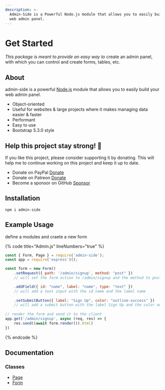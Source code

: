 ```yaml
---
description: >-
  Admin-Side is a Powerful Node.js module that allows you to easily build your
  web admin panel.
---
```


# Get Started

_This package is meant to provide an easy way to_ create an admin panel, with which you can control and create forms, tables, etc.

## About

admin-side is a powerful [Node.js](https://nodejs.org/) module that allows you to easily build your web admin panel.

* Object-oriented
* Useful for websites & large projects where it makes managing data easier & faster
* Performant
* Easy to use
* Bootstrap 5.3.0 style

## Help this project stay strong! 💪

If you like this project, please consider supporting it by donating. This will help me to continue working on this project and keep it up to date.

* Donate on PayPal [Donate](https://www.paypal.me/abd0009)
* Donate on Patreon [Donate](https://www.patreon.com/abdo9)
* Become a sponsor on GitHub [Sponsor](https://github.com/sponsors/abdooo9)

## Installation

```shell-session
npm i admin-side
```

## Example Usage

define a modules and craete a new form

{% code title="Admin.js" lineNumbers="true" %}
```javascript
const { Form, Page } = require('admin-side');
const app = require('express')();

const form = new Form()
    .setRequest({ path: '/admin/signup', method: "post" })
    // will set the form action to /admin/signup and the method to post

    .addField({ id: "name", label: "name", type: "text" })
    // will add a text input with the id name and the label name
    
    .setSubmitButton({ label: "Sign Up", color: "outline-success" })
    // will add a submit button with the label Sign Up and the color outline-success
    
// render the form and send it to the client
app.get('/admin/signup', async (req, res) => {
    res.send((await form.render()).html)
})
```
{% endcode %}

## Documentation

### **Classes**

* [Page](classes/page.md)
* [Form](classes/form.md)
